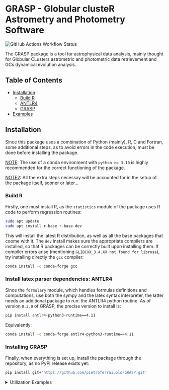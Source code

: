 # GRASP - Globular clusteR Astrometry and Photometry Software
 ![GitHub Actions Workflow Status](https://img.shields.io/github/actions/workflow/status/pietroferraiuolo/GRASP/python-test.yaml)

The GRASP package is a tool for astrophysical data analysis, mainly thought for Globular CLusters 
astrometric and photometric data retrievement and GCs dynamical evolution analysis.

## Table of Contents

- [Installation](#installation)
    - [Build R](#build-r)
    - [ANTLR4](#install-latex-parser-dependencies)
    - [GRASP](#installing-grasp)
- [Examples](#retrieving-data)

## Installation
Since this package uses a combination of Python (mainly), R, C and Fortran, some additional steps, as
to avoid errors in the code execution, must be done before installing the package.

<ins>NOTE</ins>: The use of a conda environment with `python >= 3.10` is highly recommended for the
correct functioning of the package.

<ins>NOTE2</ins>: All the extra steps necessay will be accounted for in the setup of the package 
itself, sooner or later...

### Build R
Firstly, one must install R, as the `statistics` module of the package uses R code to perform regression routines:

```bash
sudo apt update
sudo apt install r-base r-base-dev
```

This will install the latest R distribution, as well as all the base packages that coome with it. The
`dev` install makes sure the appropriate compilers are installed, so that R packages can be correctly
built upon installing them. If compiler errors arise (mentioning `GLIBCXX_3.4.XX not found for librosa`), try installing directly the `gcc` compiler:

```bash
conda install -c conda-forge gcc
```

### Install latex parser dependencies: ANTLR4
Since the `formulary` module, which handles formulas definitions and computations, use both the sympy
and the latex syntax interpreter, the latter needs an additional package to run: the ANTLR4 python 
routine. As of version `0.2.0` of GRASP, the precise version to install is:

```bash
pip install antlr4-python3-runtime==4.11
```

Equivalently:

```bash
conda install -c conda-forge antlr4-python3-runtime==4.11
```

### Installing GRASP
Finally, when everything is set up, install the package through the repository, as no PyPI release
exists yet:

```bash
pip install git+'https://github.com/pietroferraiuolo/GRASP.git'
```

<details>
<summary>Utilization Examples</summary>

### Retrieving data
Right now, the only implemented archive available for data retrievement is the GAIA archive.
It is comprehensive of various data tables, with the main table for data release `X`
being `gaiadrX.gaia_source`. To list all the available data tables:

```py
> import grasp

> grasp.available_tables() # or equivalentely grasp.gaia.query.available_tables()
"INFO: Retrieving tables... [astroquery.utils.tap.core]"
"INFO: Parsing tables... [astroquery.utils.tap.core]"
"INFO: Done. [astroquery.utils.tap.core]"
"external.apassdr9"
"external.catwise2020"
"external.gaiadr2_astrophysical_parameters"
.
. 
. # continuing with all available data tables
```

As for (gaia) data retrievement, there is the `grasp.gaia.query` module containing the `GaiaQuery`
class, which can be instanced with any of the availble tables, passed as a string. For example, if
one wants to work with GAIA DR2 data, simply:

```py
> dr2 = grasp.GaiaQuery('gaiadr2.gaia_source') # or grasp.gaia.query.GaiaQuery()
"Initialized with Gaia table: 'gaiadr2.gaia_source'"
```

Let's say we want to work with the latest (as of 2025) data release, DR3 (there is a fast alias for 
that):

```py
> dr3 = grasp.dr3()
"Initialized with Gaia table: 'gaiadr3.gaia_source'"
> dr3
"""
GAIADR3.GAIA_SOURCE
-------------------
This table has an entry for every Gaia observed source as published with this data release. 
It contains the basic source parameters, in their final state as processed by the Gaia Data 
Processing and Analysis Consortium from the raw data coming from the spacecraft. The table 
is complemented with others containing information specific to certain kinds of objects 
(e.g.~Solar--system objects, non--single stars, variables etc.) and value--added processing 
(e.g.~astrophysical parameters etc.). Further array data types (spectra, epoch measurements) 
are presented separately via Datalink resources.

<grasp.query.GaiaQuery class>"""
```

For an easy and fast astrometry (or photometry) data retrival, there are built-in functions.
Let's assume we want to retrieve astrometric data of all the sources falling within a circle on the 
sky, with radius $r=1.0\,\deg$ and center coordinates $(\alpha, \delta) = (6.02, -72.08) \deg$,
and we want to save the data obtained:

```py
> a_sample = dr3.get_astrometry(radius=1., ra=6.02, dec=-72.08, save=True)
"Not a Cluster: no model available"
"INFO: Query finished. [astroquery.utils.tap.core]"
"Sample number of sources: 229382"
"Path '.../graspdata/query/UNTRACKEDDATA' did not exist. Created."
".../graspdata/query/UNTRACKEDDATA/20250312_111553/query_data.txt"
".../graspdata/query/UNTRACKEDDATA/20250312_111553/query_info.ini"

> a_sample
"""
Gaia data retrieved at coordinates 
RA=6.02 DEC=-72.08

Data Columns:
source_id - ra - ra_error - dec - dec_error - 
parallax - parallax_error - pmra - pmra_error - pmdec -
"""
```

Every query will have a unique tracking numer identifier of the format `YYYYMMDD_hhmmss`. The query
returns a `grasp.Sample` object, which handles all data and cluster integration in one place. Common
`pandas` and `astropy.QTable methods are available`:

```py
> a_sample.head()
""" 
             SOURCE_ID        ra   ra_error        dec  dec_error  parallax  \
0  4689621262329503744  5.934553   0.537742 -72.252166   0.742929 -2.907118   
1  4689859169153623936  6.723713   0.234891 -71.538202   0.198667 -0.215250   
2  4688735017312170240  7.703532   0.189104 -72.891773   0.190288  0.002266   
3  4688735021593281792  7.674888   0.216690 -72.905171   0.215202 -0.011812   
4  4688735021595344896  7.688834  12.067017 -72.890149   5.270076       NaN   

   parallax_error      pmra  pmra_error     pmdec  pmdec_error  
0        0.691778  4.077426    0.623827 -0.533118     0.897007  
1        0.234868 -0.710963    0.298354 -0.390703     0.304819  
2        0.209810  0.565811    0.251735 -1.081986     0.262715  
3        0.232426  0.404157    0.278103 -1.143366     0.292574  
4             NaN       NaN         NaN       NaN          NaN  
"""

> a_sample.info()
"""
<Table length=229382>
     name       dtype    unit                              description                             n_bad
-------------- ------- -------- ------------------------------------------------------------------ -----
     SOURCE_ID   int64          Unique source identifier (unique within a particular Data Release)     0
            ra float64      deg                                                    Right ascension     0
      ra_error float32      mas                                  Standard error of right ascension     0
           dec float64      deg                                                        Declination     0
     dec_error float32      mas                                      Standard error of declination     0
      parallax float64      mas                                                           Parallax 38102
parallax_error float32      mas                                         Standard error of parallax 38102
          pmra float64 mas / yr                         Proper motion in right ascension direction 38102
    pmra_error float32 mas / yr       Standard error of proper motion in right ascension direction 38102
         pmdec float64 mas / yr                             Proper motion in declination direction 38102
   pmdec_error float32 mas / yr           Standard error of proper motion in declination direction 38102
"""
```

Since there is a big focus on globular clusters for the `grasp` package, the same result could be 
achieved by simply passing as arguments of the functions the radius and the GC name.

The center coordinates used in the previous example, are the coordinates for the center of the GC
*NGC 104* (as listed in the Harry's 2010 edition catalogue). So we can repeat the query like this:

```py
> a_sample = dr3.get_astrometry(radius=1., gc='ngc104', save=True)
"INFO: Query finished. [astroquery.utils.tap.core]"
"Sample number of sources: 229490"
"Path '.../graspdata/query/NGC104' did not exist. Created."
".../graspdata/query/NGC104/20250312_112905/query_data.txt"
".../graspdata/query/NGC104/20250312_112905/query_info.ini"

> a_sample
"""
Data sample for cluster NGC104

Data Columns:
source_id - ra - ra_error - dec - dec_error - 
parallax - parallax_error - pmra - pmra_error - pmdec - 
pmdec_error
"""
```

With the addition that we have now available useful data on the Cluster (<ins>NOTE</ins>: this is 
non other than an implementation of the `grasp.Cluster` class):

```py
> print(a_sample.gc)
"""
Harris Catalog 2010 edition Parameters

       Key                  Value
----------------------------------------
.id      Cluster Name       NGC104
.ra      Position in sky    RA  6.02 deg
.dec                        DEC -72.08 deg
.dist    Distance           4.50 kpc
.w0      W0 Parameter       8.82
.logc    Concentration      logc=2.07
.cflag                      Collapsed -> False
.rc      Core radius        0.006 deg
.rh      Half-Light radius  0.053 deg
.rt      Tidal Radius       0.705 deg
"""
```

All the "fixed" query functions (`.get_astrometry`, `.get_photometry`, `.get_rv`) support as additional
parameter the conditions to be applied on the query. As example

```py
> conditions = ['parallax IS NOT NULL', 'parallax > 0', 'pmra IS NOT NULL', 'pmdec IS NOT NULL'] # uses ADQL
> newsample = dr3.get_astrometry(radius=1., gc='ngc104', conds=conditions)
"INFO: Query finished. [astroquery.utils.tap.core]"
"Sample number of sources: 131482"
```

We can see how the conditions were applied, excluding quite the number of sources.

### Data visualization
Let us work with the `a_smple` and the `newsample` from before.

### Computing formulas

</details>
